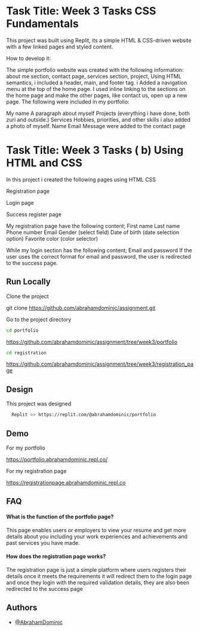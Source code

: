 
# Task Title: Week 3 Tasks CSS Fundamentals

This project was built using Replit, its a simple HTML & CSS-driven website with a few linked pages and styled content.

How to develop it:

The simple portfolio website was created with the following information: about me section, contact page, services section, project, Using HTML semantics, 
i included a header, main, and footer tag. i Added a navigation menu at the top of the home page. I used inline linking to the sections on the home page and 
make the other pages, like contact us, open up a new page.
The following were included in my portfolio: 

My name
A paragraph about myself
Projects (everything i have done, both zuri and outside.)
Services 
Hobbies, priorities, and other skills
i also added a photo of myself.
Name
Email
Message
were added to the contact page


# Task Title: Week 3 Tasks ( b) Using HTML and CSS
In this project i created the following pages using HTML CSS

Registration page

Login page

Success register page

My registration page have the following content;
First name 
Last name
Phone number
Email 
Gender (select field)
Date of birth (date selection option)
Favorite color (color selector)

While my login section has the following content;
Email and
password
If the user uses the correct format for email and password, 
the user is redirected to the success page.

## Run Locally

Clone the project

  git clone https://github.com/abrahamdominic/assignment.git


Go to the project directory
  ```bash
  cd portfolio 
  ```
  https://github.com/abrahamdominic/assignment/tree/week3/portfolio
  
  ```bash
  cd registration
  ```
  https://github.com/abrahamdominic/assignment/tree/week3/registration_page

## Design

This project was designed

```bash
  Replit >> https://replit.com/@abrahamdominic/portfolio
```


## Demo
For my portfolio

https://portfolio.abrahamdominic.repl.co/

For my registration page

https://registrationpage.abrahamdominic.repl.co

## FAQ

#### What is the function of the portfolio page?

This page enables users or employers to view your resume
and get more details about you including your work experiences
and achievements and past services you have made.

#### How does the registration page works?

The registration page is just a simple platform where
users registers their details once it meets the requirements
it will redirect them to the login page and once they login
with the required validation details, they are also been 
redirected to the success page


## Authors

- [@AbrahamDominic](https://www.github.com/abrahamdominic)

